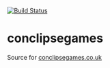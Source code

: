 [![Build Status](https://travis-ci.org/inky2013/conclipsegames.svg?branch=master)](https://travis-ci.org/inky2013/conclipsegames)
# conclipsegames

Source for [conclipsegames.co.uk](http://conclipsegames.co.uk)
